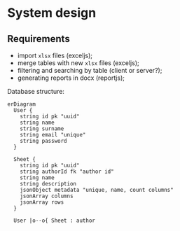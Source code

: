 # System design

## Requirements

- import `xlsx` files (exceljs);
- merge tables with new `xlsx` files (exceljs);
- filtering and searching by table (client or server?);
- generating reports in docx (reportjs);

Database structure:

```mermaid
erDiagram
  User {
    string id pk "uuid"
    string name
    string surname
    string email "unique"
    string password
  }

  Sheet {
    string id pk "uuid"
    string authorId fk "author id"
    string name
    string description
    jsonObject metadata "unique, name, count columns"
    jsonArray columns
    jsonArray rows
  }

  User |o--o{ Sheet : author
```
